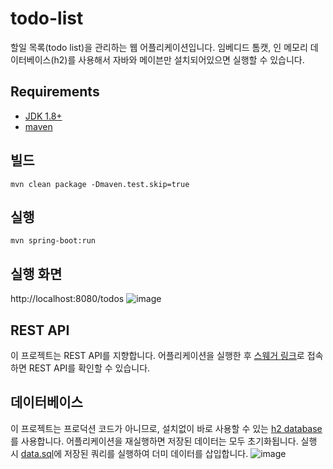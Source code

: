 # todo-list
할일 목록(todo list)을 관리하는 웹 어플리케이션입니다.
임베디드 톰캣, 인 메모리 데이터베이스(h2)를 사용해서 자바와 메이븐만 설치되어있으면 실행할 수 있습니다.

## Requirements
- [JDK 1.8+](https://www.oracle.com/technetwork/java/javase/downloads/jdk8-downloads-2133151.html)
- [maven](https://maven.apache.org)

## 빌드
```
mvn clean package -Dmaven.test.skip=true
```

## 실행
```
mvn spring-boot:run
```

## 실행 화면
http://localhost:8080/todos
![image](https://user-images.githubusercontent.com/12438898/52912007-c5951d80-32ee-11e9-916c-39c83d406096.png)

## REST API
이 프로젝트는 REST API를 지향합니다. 어플리케이션을 실행한 후 [스웨거 링크](http://localhost:8080/swagger-ui.html#/to-do-list-controller)로 접속하면 REST API를 확인할 수 있습니다.

## 데이터베이스
이 프로젝트는 프로덕션 코드가 아니므로, 설치없이 바로 사용할 수 있는 [h2 database](http://www.h2database.com/html/main.html)를 사용합니다. 어플리케이션을 재실행하면 저장된 데이터는 모두 초기화됩니다. 실행 시 [data.sql](https://github.com/godekdls/todo-list/blob/master/src/main/resources/data.sql)에 저장된 쿼리를 실행하여 더미 데이터를 삽입합니다.
![image](https://user-images.githubusercontent.com/12438898/52914598-b8d3f200-330d-11e9-803f-077837b0ac45.png)
